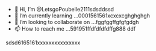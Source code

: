 - 👋 Hi, I’m @LetsgoPoubelle2111sdsddssd
- 🌱 I’m currently learning ...0001561561xcxcxcghghghgh
- 💞️ I’m looking to collaborate on ...fggfggffgfgfgdgh
- 📫 How to reach me ...591951ffdfdfdfdffg888 
ddf
<!---
LetsgoPoubelle2111/LetsgoPoubelle2111 is a ✨ special ✨ repository because its `README.md` (this fi999le) appears on your GitHub profile.
You can click the Preview link to take a look at your changes.vvvv
--->
sdsd6165161xxxxxxxxxxxxxxx
